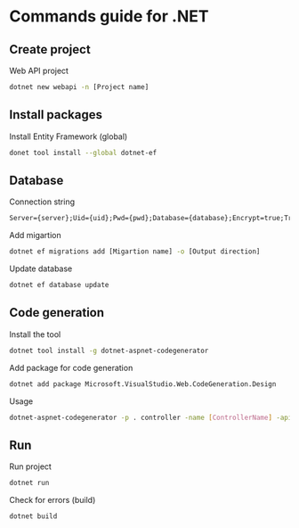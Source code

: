 # Commands guide for .NET

## Create project

Web API project

```sh
dotnet new webapi -n [Project name]
```

## Install packages

Install Entity Framework (global)

```sh
donet tool install --global dotnet-ef
```

## Database

Connection string

```txt
Server={server};Uid={uid};Pwd={pwd};Database={database};Encrypt=true;TrustServerCertificate=True;
```

Add migartion

```sh
dotnet ef migrations add [Migartion name] -o [Output direction]
```

Update database

```sh
dotnet ef database update
```

## Code generation

Install the tool

```sh
dotnet tool install -g dotnet-aspnet-codegenerator
```

Add package for code generation

```sh
dotnet add package Microsoft.VisualStudio.Web.CodeGeneration.Design
```

Usage

```sh
dotnet-aspnet-codegenerator -p . controller -name [ControllerName] -api -m [Model] -dc [Database Context class] -outDir [Output folder] -namespace [Namespace]
```

## Run

Run project

```sh
dotnet run
```

Check for errors (build)

```sh
dotnet build
```
